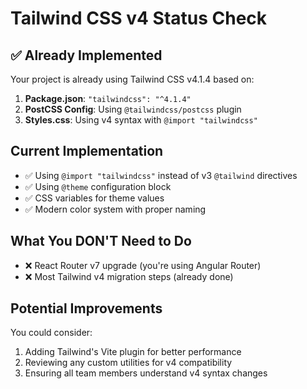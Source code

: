 # Tailwind CSS v4 Status Check

## ✅ Already Implemented
Your project is already using Tailwind CSS v4.1.4 based on:

1. **Package.json**: `"tailwindcss": "^4.1.4"`
2. **PostCSS Config**: Using `@tailwindcss/postcss` plugin
3. **Styles.css**: Using v4 syntax with `@import "tailwindcss"`

## Current Implementation
- ✅ Using `@import "tailwindcss"` instead of v3 `@tailwind` directives
- ✅ Using `@theme` configuration block
- ✅ CSS variables for theme values
- ✅ Modern color system with proper naming

## What You DON'T Need to Do
- ❌ React Router v7 upgrade (you're using Angular Router)
- ❌ Most Tailwind v4 migration steps (already done)

## Potential Improvements
You could consider:
1. Adding Tailwind's Vite plugin for better performance
2. Reviewing any custom utilities for v4 compatibility
3. Ensuring all team members understand v4 syntax changes